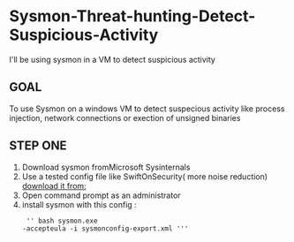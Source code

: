 # Sysmon-Threat-hunting-Detect-Suspicious-Activity
I'll be using sysmon in a VM to detect suspicious activity
## GOAL
 To use Sysmon on a windows VM to detect suspecious activity like process injection, network connections or exection of unsigned binaries 
## STEP ONE 
1. Download sysmon fromMicrosoft Sysinternals
2. Use a tested config file like SwiftOnSecurity( more noise reduction) [download it from:](https://github.com/SwiftOnSecurity/sysmon-config)
3. Open command prompt as an administrator
4. install sysmon with this config : <pre><code> '' bash sysmon.exe -accepteula -i sysmonconfig-export.xml '''</code></pre>
